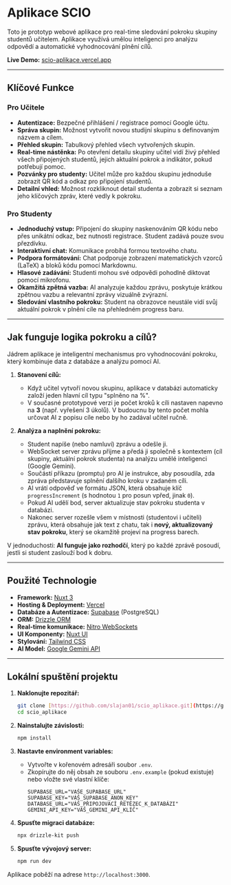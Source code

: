 # Aplikace SCIO

Toto je prototyp webové aplikace pro real-time sledování pokroku skupiny studentů učitelem. Aplikace využívá umělou inteligenci pro analýzu odpovědí a automatické vyhodnocování plnění cílů.

**Live Demo:** [scio-aplikace.vercel.app](https://scio-aplikace.vercel.app/)

---

## Klíčové Funkce

### Pro Učitele

* **Autentizace:** Bezpečné přihlášení / registrace pomocí Google účtu.
* **Správa skupin:** Možnost vytvořit novou studijní skupinu s definovaným názvem a cílem.
* **Přehled skupin:** Tabulkový přehled všech vytvořených skupin.
* **Real-time nástěnka:** Po otevření detailu skupiny učitel vidí živý přehled všech připojených studentů, jejich aktuální pokrok a indikátor, pokud potřebují pomoc.
* **Pozvánky pro studenty:** Učitel může pro každou skupinu jednoduše zobrazit QR kód a odkaz pro připojení studentů.
* **Detailní vhled:** Možnost rozkliknout detail studenta a zobrazit si seznam jeho klíčových zpráv, které vedly k pokroku.

### Pro Studenty

* **Jednoduchý vstup:** Připojení do skupiny naskenováním QR kódu nebo přes unikátní odkaz, bez nutnosti registrace. Student zadává pouze svou přezdívku.
* **Interaktivní chat:** Komunikace probíhá formou textového chatu.
* **Podpora formátování:** Chat podporuje zobrazení matematických vzorců (LaTeX) a bloků kódu pomocí Markdownu.
* **Hlasové zadávání:** Studenti mohou své odpovědi pohodlně diktovat pomocí mikrofonu.
* **Okamžitá zpětná vazba:** AI analyzuje každou zprávu, poskytuje krátkou zpětnou vazbu a relevantní zprávy vizuálně zvýrazní.
* **Sledování vlastního pokroku:** Student na obrazovce neustále vidí svůj aktuální pokrok v plnění cíle na přehledném progress baru.

---

## Jak funguje logika pokroku a cílů?

Jádrem aplikace je inteligentní mechanismus pro vyhodnocování pokroku, který kombinuje data z databáze a analýzu pomocí AI.

1.  **Stanovení cílů:**
    * Když učitel vytvoří novou skupinu, aplikace v databázi automaticky založí jeden hlavní cíl typu "splněno na %".
    * V současné prototypové verzi je počet kroků k cíli nastaven napevno na **3** (např. vyřešení 3 úkolů). V budoucnu by tento počet mohla určovat AI z popisu cíle nebo by ho zadával učitel ručně.

2.  **Analýza a naplnění pokroku:**
    * Student napíše (nebo namluví) zprávu a odešle ji.
    * WebSocket server zprávu přijme a předá ji společně s kontextem (cíl skupiny, aktuální pokrok studenta) na analýzu umělé inteligenci (Google Gemini).
    * Součástí příkazu (promptu) pro AI je instrukce, aby posoudila, zda zpráva představuje splnění dalšího kroku v zadaném cíli.
    * AI vrátí odpověď ve formátu JSON, která obsahuje klíč `progressIncrement` (s hodnotou `1` pro posun vpřed, jinak `0`).
    * Pokud AI udělí bod, server aktualizuje stav pokroku studenta v databázi.
    * Nakonec server rozešle všem v místnosti (studentovi i učiteli) zprávu, která obsahuje jak text z chatu, tak i **nový, aktualizovaný stav pokroku**, který se okamžitě projeví na progress barech.

V jednoduchosti: **AI funguje jako rozhodčí**, který po každé zprávě posoudí, jestli si student zaslouží bod k dobru.

---

## Použité Technologie

* **Framework:** [Nuxt 3](https://nuxt.com/)
* **Hosting & Deployment:** [Vercel](https://vercel.com/)
* **Databáze a Autentizace:** [Supabase](https://supabase.com/) (PostgreSQL)
* **ORM:** [Drizzle ORM](https://orm.drizzle.team/)
* **Real-time komunikace:** [Nitro WebSockets](https://nitro.unjs.io/guide/websocket)
* **UI Komponenty:** [Nuxt UI](https://ui.nuxt.com/)
* **Stylování:** [Tailwind CSS](https://tailwindcss.com/)
* **AI Model:** [Google Gemini API](https://ai.google.dev/)

---

## Lokální spuštění projektu

1.  **Naklonujte repozitář:**
    ```bash
    git clone [https://github.com/slajan01/scio_aplikace.git](https://github.com/slajan01/scio_aplikace.git)
    cd scio_aplikace
    ```

2.  **Nainstalujte závislosti:**
    ```bash
    npm install
    ```

3.  **Nastavte environment variables:**
    * Vytvořte v kořenovém adresáři soubor `.env`.
    * Zkopírujte do něj obsah ze souboru `.env.example` (pokud existuje) nebo vložte své vlastní klíče:
        ```
        SUPABASE_URL="VAŠE_SUPABASE_URL"
        SUPABASE_KEY="VÁŠ_SUPABASE_ANON_KEY"
        DATABASE_URL="VÁŠ_PŘIPOJOVACÍ_ŘETĚZEC_K_DATABÁZI"
        GEMINI_API_KEY="VÁŠ_GEMINI_API_KLÍČ"
        ```

4.  **Spusťte migraci databáze:**
    ```bash
    npx drizzle-kit push
    ```

5.  **Spusťte vývojový server:**
    ```bash
    npm run dev
    ```

Aplikace poběží na adrese `http://localhost:3000`.
